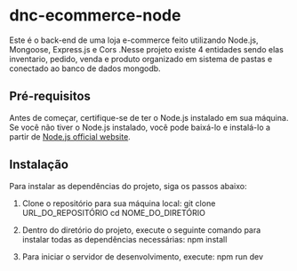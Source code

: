 # dnc-ecommerce-node
Este é o back-end de uma loja e-commerce feito utilizando Node.js, Mongoose, Express.js e Cors
.Nesse projeto existe 4 entidades sendo elas inventario, pedido, venda e produto organizado em sistema de pastas e conectado ao banco de dados mongodb.

## Pré-requisitos

Antes de começar, certifique-se de ter o Node.js instalado em sua máquina. Se você não tiver o Node.js instalado, você pode baixá-lo e instalá-lo a partir de [Node.js official website](https://nodejs.org/).

## Instalação

Para instalar as dependências do projeto, siga os passos abaixo:

1. Clone o repositório para sua máquina local:
   git clone URL_DO_REPOSITÓRIO
   cd NOME_DO_DIRETÓRIO

2. Dentro do diretório do projeto, execute o seguinte comando para instalar todas as dependências necessárias:
   npm install

3. Para iniciar o servidor de desenvolvimento, execute:
   npm run dev

